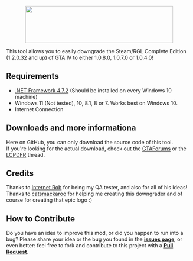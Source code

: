 <p align="center">
  <img width="400" height="100" src="https://i.imgur.com/Je7x0Rx.png">
</p>

This tool allows you to easily downgrade the Steam/RGL Complete Edition (1.2.0.32 and up) of GTA IV to either 1.0.8.0, 1.0.7.0 or 1.0.4.0!

## Requirements
- [.NET Framework 4.7.2](https://go.microsoft.com/fwlink/?LinkId=863262) (Should be installed on every Windows 10 machine)  
- Windows 11 (Not tested), 10, 8.1, 8 or 7. Works best on Windows 10.  
- Internet Connection

## Downloads and more informationa
Here on GitHub, you can only download the source code of this tool.  
If you're looking for the actual download, check out the [GTAForums](https://gtaforums.com/topic/976691-gta-iv-downgrader) or the [LCPDFR](https://www.lcpdfr.com/downloads/gta4mods/misc/38986-gta-iv-downgrader/) thread.

## Credits
Thanks to [Internet Rob](https://gtaforums.com/profile/1196922-internet-rob/) for being my QA tester, and also for all of his ideas!  
Thanks to [catsmackaroo](https://gtaforums.com/profile/1196909-catsmackaroo/) for helping me creating this downgrader and of course for creating that epic logo :)

## How to Contribute
Do you have an idea to improve this mod, or did you happen to run into a bug? Please share your idea or the bug you found in the **[issues page](https://github.com/ClonkAndre/GTAIVDowngrader/issues)**, or even better: feel free to fork and contribute to this project with a **[Pull Request](https://github.com/ClonkAndre/GTAIVDowngrader/pulls)**.
